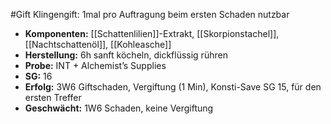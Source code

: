 #Gift 
Klingengift: 1mal pro Auftragung beim ersten Schaden nutzbar
- **Komponenten:** [[Schattenlilien]]-Extrakt, [[Skorpionstachel]], [[Nachtschattenöl]], [[Kohleasche]]
- **Herstellung:** 6h sanft köcheln, dickflüssig rühren
- **Probe:** INT + Alchemist’s Supplies
- **SG:** 16
- **Erfolg:** 3W6 Giftschaden, Vergiftung (1 Min), Konsti-Save SG 15, für den ersten Treffer
- **Geschwächt:** 1W6 Schaden, keine Vergiftung
